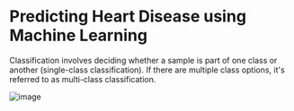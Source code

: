 # 	Predicting Heart Disease using Machine Learning

Classification involves deciding whether a sample is part of one class or another (single-class classification). If there are multiple class options, it's referred to as multi-class classification.

![image](https://github.com/mlmariscotes/heart-disease_machine-learning/assets/99033220/d3b1165f-b83d-4db9-86f9-3b7bf991f0d1)
